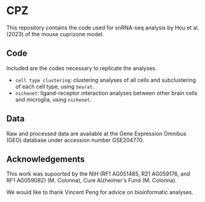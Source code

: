 # CPZ

This repository contains the code used for snRNA-seq analysis by Hou et al. (2023) of the mouse cuprizone model.

## Code
Included are the codes necessary to replicate the analyses.

 - `cell type clustering`: clustering analyses of all cells and subclustering of each cell type, using `Seurat`.
 - `nichenet`: ligand-receptor interaction analyses between other brain cells and microglia, using `nichenet`.
 
## Data
Raw and processed data are available at the Gene Expression Omnibus (GEO) database under accession number GSE204770. 



## Acknowledgements
This work was supoorted by the NIH (RF1 AG051485, R21 AG059176, and RF1 AG059082) (M. Colonna), Cure Alzheimer's Fund (M. Colonna).

We would like to thank Vincent Peng for advice on bioinformatic analyses.
